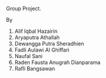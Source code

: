 Group Project.

By
1. Alif Iqbal Hazairin
2. Aryaputra Athallah
3. Dewangga Putra Sheradhien
4. Fadli Aulawi Al Ghiffari
5. Naufal Sani
6. Raden Fausta Anugrah Dianparama
7. Rafli Bangsawan 

